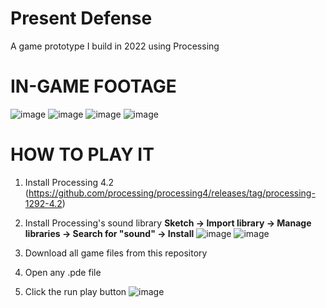 # Present Defense
A game prototype I build in 2022 using Processing

# IN-GAME FOOTAGE
![image](https://github.com/pauserratgutierrez/present-defense/assets/73240206/fc33b5b7-4e92-49c6-9edf-34e77ca2548a)
![image](https://github.com/pauserratgutierrez/present-defense/assets/73240206/ab3558f8-9990-45ed-8efc-be781bba0dda)
![image](https://github.com/pauserratgutierrez/present-defense/assets/73240206/ac40a31e-9370-4685-b0fa-1c5216223f11)
![image](https://github.com/pauserratgutierrez/present-defense/assets/73240206/f369cd16-233c-4871-ac36-73f616bfb001)

# HOW TO PLAY IT
1. Install Processing 4.2 (https://github.com/processing/processing4/releases/tag/processing-1292-4.2)
2. Install Processing's sound library **Sketch -> Import library -> Manage libraries -> Search for "sound" -> Install**
![image](https://github.com/pauserratgutierrez/present-defense/assets/73240206/caaf4f05-ce65-435a-860b-6f68664020fe)
![image](https://github.com/pauserratgutierrez/present-defense/assets/73240206/8b434e98-ab50-4fae-b7d9-37248fe45cc1)

3. Download all game files from this repository
4. Open any .pde file
5. Click the run play button
![image](https://github.com/pauserratgutierrez/present-defense/assets/73240206/2ed8d723-a772-4b32-ba19-c0fdfca3613e)

